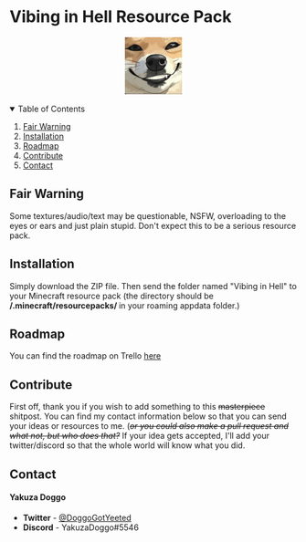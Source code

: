 # Vibing in Hell Resource Pack

<p align="center">
  <a href="https://github.com/YakuzaDoggo/VibinginHellResourcePack">
    <img src="image/AnimePupSmug.jpg" alt="Logo" width="100" height="100">
  </a>

<details open="open">
  <summary>Table of Contents</summary>
  <ol>
    <li>
      <a href="#fair-warning">Fair Warning</a>
    </li>
    <li>
      <a href="#installation">Installation</a>
    </li>
    <li>
      <a href="#roadmap">Roadmap</a>
    </li>
    <li>
      <a href="#contribute">Contribute</a>
    </li>
    <li>
      <a href="#contact">Contact</a>
    </li>
  </ol>
</details>

## Fair Warning
Some textures/audio/text may be questionable, NSFW, overloading to the eyes or ears and just plain stupid. Don't expect this to be a serious resource pack.

## Installation 
Simply download the ZIP file. Then send the folder named "Vibing in Hell" to your Minecraft resource pack (the directory should be <b> /.minecraft/resourcepacks/ </b> in your roaming appdata folder.)

## Roadmap
You can find the roadmap on Trello [here](https://trello.com/b/tOSmUeIA/vibin-in-hell-resource-pack)

## Contribute
First off, thank you if you wish to add something to this ~~masterpiece~~ shitpost. You can find my contact information below so that you can send your ideas or resources to me. (~~*or you could also make a pull request and what not, but who does that?*~~ If your idea gets accepted, I'll add your twitter/discord so that the whole world will know what you did.

## Contact

#### Yakuza Doggo

* <b>Twitter</b> - [@DoggoGotYeeted](https://twitter.com/DoggoGotYeeted)
* <b>Discord</b> - YakuzaDoggo#5546
